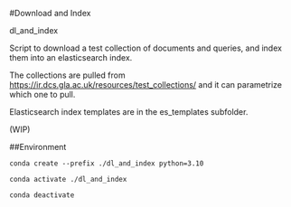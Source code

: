 #Download and Index

dl_and_index

Script to download a test collection of documents and queries, and index them into an elasticsearch index.


The collections are pulled from https://ir.dcs.gla.ac.uk/resources/test_collections/ and it can parametrize which one to pull.

Elasticsearch index templates are in the es_templates subfolder.

(WIP)


##Environment

```
conda create --prefix ./dl_and_index python=3.10
```

```
conda activate ./dl_and_index
```

```
conda deactivate
```